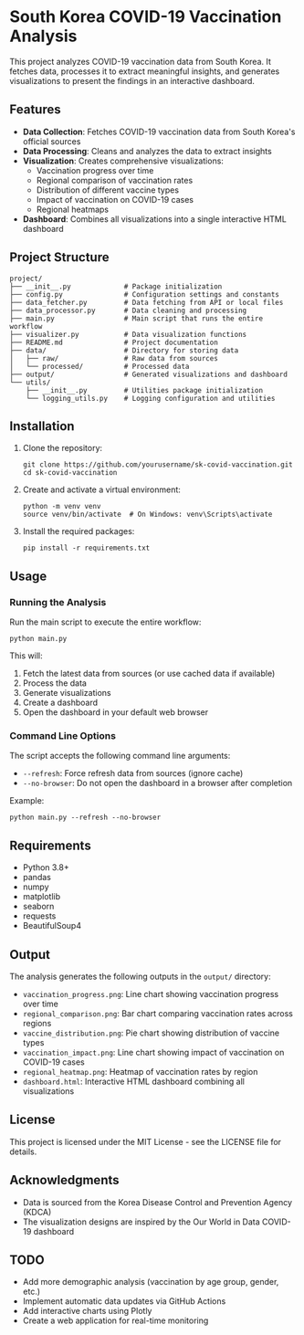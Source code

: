 # South Korea COVID-19 Vaccination Analysis

This project analyzes COVID-19 vaccination data from South Korea. It fetches data, processes it to extract meaningful insights, and generates visualizations to present the findings in an interactive dashboard.

## Features

- **Data Collection**: Fetches COVID-19 vaccination data from South Korea's official sources
- **Data Processing**: Cleans and analyzes the data to extract insights
- **Visualization**: Creates comprehensive visualizations:
  - Vaccination progress over time
  - Regional comparison of vaccination rates
  - Distribution of different vaccine types
  - Impact of vaccination on COVID-19 cases
  - Regional heatmaps
- **Dashboard**: Combines all visualizations into a single interactive HTML dashboard

## Project Structure

```
project/
├── __init__.py             # Package initialization
├── config.py               # Configuration settings and constants
├── data_fetcher.py         # Data fetching from API or local files
├── data_processor.py       # Data cleaning and processing
├── main.py                 # Main script that runs the entire workflow
├── visualizer.py           # Data visualization functions
├── README.md               # Project documentation
├── data/                   # Directory for storing data
│   ├── raw/                # Raw data from sources
│   └── processed/          # Processed data
├── output/                 # Generated visualizations and dashboard
└── utils/
    ├── __init__.py         # Utilities package initialization 
    └── logging_utils.py    # Logging configuration and utilities
```

## Installation

1. Clone the repository:
   ```
   git clone https://github.com/yourusername/sk-covid-vaccination.git
   cd sk-covid-vaccination
   ```

2. Create and activate a virtual environment:
   ```
   python -m venv venv
   source venv/bin/activate  # On Windows: venv\Scripts\activate
   ```

3. Install the required packages:
   ```
   pip install -r requirements.txt
   ```

## Usage

### Running the Analysis

Run the main script to execute the entire workflow:

```
python main.py
```

This will:
1. Fetch the latest data from sources (or use cached data if available)
2. Process the data
3. Generate visualizations
4. Create a dashboard
5. Open the dashboard in your default web browser

### Command Line Options

The script accepts the following command line arguments:

- `--refresh`: Force refresh data from sources (ignore cache)
- `--no-browser`: Do not open the dashboard in a browser after completion

Example:
```
python main.py --refresh --no-browser
```

## Requirements

- Python 3.8+
- pandas
- numpy
- matplotlib
- seaborn
- requests
- BeautifulSoup4

## Output

The analysis generates the following outputs in the `output/` directory:

- `vaccination_progress.png`: Line chart showing vaccination progress over time
- `regional_comparison.png`: Bar chart comparing vaccination rates across regions
- `vaccine_distribution.png`: Pie chart showing distribution of vaccine types
- `vaccination_impact.png`: Line chart showing impact of vaccination on COVID-19 cases
- `regional_heatmap.png`: Heatmap of vaccination rates by region
- `dashboard.html`: Interactive HTML dashboard combining all visualizations

## License

This project is licensed under the MIT License - see the LICENSE file for details.

## Acknowledgments

- Data is sourced from the Korea Disease Control and Prevention Agency (KDCA)
- The visualization designs are inspired by the Our World in Data COVID-19 dashboard

## TODO

- Add more demographic analysis (vaccination by age group, gender, etc.)
- Implement automatic data updates via GitHub Actions
- Add interactive charts using Plotly
- Create a web application for real-time monitoring